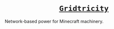 # [<div align="center">`Gridtricity`</div>](https://github.com/GTLugo/Gridtricity)

Network-based power for Minecraft machinery.